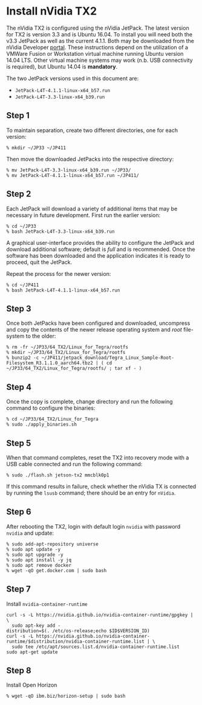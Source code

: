 # Install nVidia TX2

The nVidia TX2 is configured using the nVidia JetPack.  The latest version for TX2 is version 3.3 and is Ubuntu 16.04.  To install you will need both the v3.3 JetPack as well as the current 4.1.1.  Both may be downloaded from the nVidia Developer [portal][nvidia-developer].  These instructions depend on the utilization of a VMWare Fusion or Workstation virtual machine running Ubuntu version 14.04 LTS. Other virtual machine systems may work (n.b. USB connectivity is required), but Ubuntu 14.04 is **mandatory**.

[nvidia-developer]: https://developer.nvidia.com/embedded/jetpack

The two JetPack versions used in this document are:

+ `JetPack-L4T-4.1.1-linux-x64_b57.run`
+ `JetPack-L4T-3.3-linux-x64_b39.run`

## Step 1 
To maintain separation, create two different directories, one for each version:

```
% mkdir ~/JP33 ~/JP411
```

Then move the downloaded JetPacks into the respective directory:

```
% mv JetPack-L4T-3.3-linux-x64_b39.run ~/JP33/
% mv JetPack-L4T-4.1.1-linux-x64_b57.run ~/JP411/
```
## Step 2
Each JetPack will download a variety of additional items that may be necessary in future development.  First run the earlier version:

```
% cd ~/JP33 
% bash JetPack-L4T-3.3-linux-x64_b39.run
```

A graphical user-interface provides the ability to configure the JetPack and download additional software; default is _full_ and is recommended.  Once the software has been downloaded and the application indicates it is ready to proceed, quit the JetPack.

Repeat the process for the newer version:

```
% cd ~/JP411
% bash JetPack-L4T-4.1.1-linux-x64_b57.run
```

## Step 3
Once both JetPacks have been configured and downloaded, uncompress and copy the contents of the newer release operating system and _root_ file-system to the older:

```
% rm -fr ~/JP33/64_TX2/Linux_for_Tegra/rootfs
% mkdir ~/JP33/64_TX2/Linux_for_Tegra/rootfs
% bunzip2 -c ~/JP411/jetpack_download/Tegra_Linux_Sample-Root-Filesystem_R3.1.1.0_aarch64.tbz2 | ( cd ~/JP33/64_TX2/Linux_for_Tegra/rootfs/ ; tar xf - )
```

## Step 4
Once the copy is complete, change directory and run the following command to configure the binaries:

```
% cd ~/JP33/64_TX2/Linux_for_Tegra
% sudo ./apply_binaries.sh
```

## Step 5
When that command completes, reset the TX2 into recovery mode with a USB cable connected and run the following command:

```
% sudo ./flash.sh jetson-tx2 mmcblk0p1
```
If this command results in failure, check whether the nVidia TX is connected by running the `lsusb` command; there should be an entry for `nVidia`.

## Step 6
After rebooting the TX2, login with default login `nvidia` with password `nvidia` and update:

```
% sudo add-apt-repository universe
% sudo apt update -y
% sudo apt upgrade -y
% sudo apt install -y jq
% sudo apt remove docker
% wget -qO get.docker.com | sudo bash
```

## Step 7
Install `nvidia-container-runtime`

```
curl -s -L https://nvidia.github.io/nvidia-container-runtime/gpgkey | \
  sudo apt-key add -
distribution=$(. /etc/os-release;echo $ID$VERSION_ID)
curl -s -L https://nvidia.github.io/nvidia-container-runtime/$distribution/nvidia-container-runtime.list | \
  sudo tee /etc/apt/sources.list.d/nvidia-container-runtime.list
sudo apt-get update
```

## Step 8
Install Open Horizon

```
% wget -qO ibm.biz/horizon-setup | sudo bash
```





